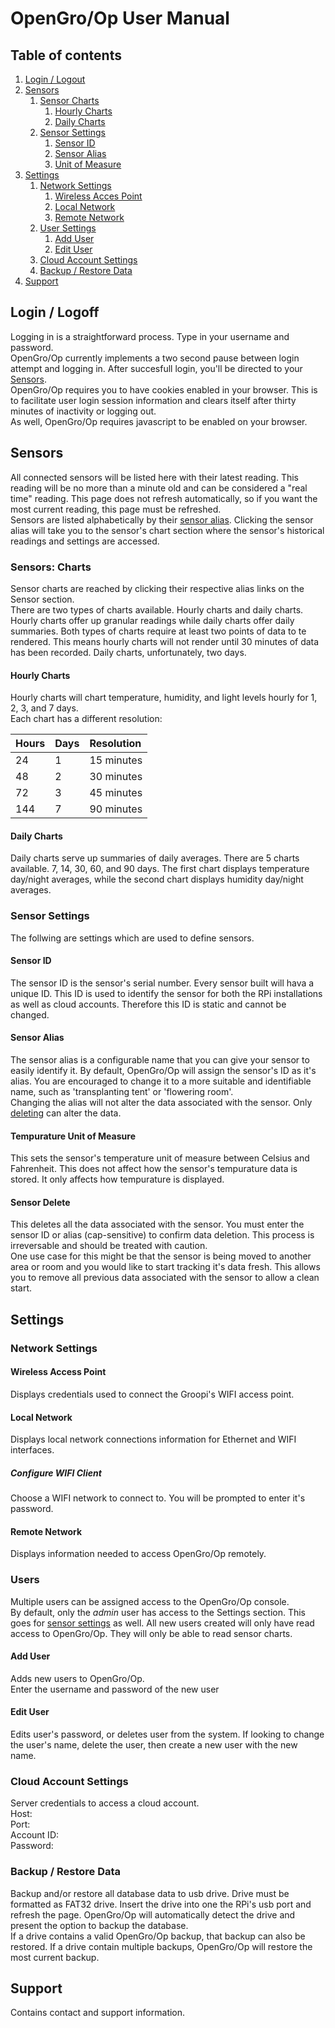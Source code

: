 OpenGro/Op User Manual
==================

## Table of contents

1. [Login / Logout](#login_off)
2. [Sensors](#sensors)
	1. [Sensor Charts](#sensor_charts)
		1. [Hourly Charts](#hourly_charts)
		2. [Daily Charts](#daily_charts)
	2. [Sensor Settings](#sensor_settings)
		1. [Sensor ID](#sensor_id)
		2. [Sensor Alias](#sensor_alias)
		2. [Unit of Measure](#uom)
3. [Settings](#settings)
	1. [Network Settings](#network_settings)
		1. [Wireless Acces Point](#network_ap)
		2. [Local Network](#network_local)
		3. [Remote Network](#network_remote)
	2. [User Settings](#user_settings)
		1. [Add User](#user_add)
		2. [Edit User](#user_edit)
	3. [Cloud Account Settings](#cloud_account_settings)
	4. [Backup / Restore Data](#backup_restore)
4. [Support](#support)

<a name="login_off"></a>
## Login / Logoff
Logging in is a straightforward process. Type in your username and password.  
OpenGro/Op currently implements a two second pause between login attempt and logging in. After succesfull login, you'll be directed to your [Sensors](#sensors).  
OpenGro/Op requires you to have cookies enabled in your browser. This is to facilitate user login session information and clears itself after thirty minutes of inactivity or logging out.  
As well, OpenGro/Op requires javascript to be enabled on your browser.
<a name="sensors"></a>
## Sensors
All connected sensors will be listed here with their latest reading. This reading will be no more than a minute old and can be considered a "real time" reading. This page does not refresh automatically, so if you want the most current reading, this page must be refreshed.  
Sensors are listed alphabetically by their [sensor alias](#sensor_alias). Clicking the sensor alias will take you to the sensor's chart section where the sensor's historical readings and settings are accessed.

<a name="sensor_charts"></a>
### Sensors: Charts
Sensor charts are reached by clicking their respective alias links on the Sensor section.  
There are two types of charts available. Hourly charts and daily charts. Hourly charts offer up granular readings while daily charts offer daily summaries.
Both types of charts require at least two points of data to te rendered. This means hourly charts will not render until 30 
minutes of data has been recorded. Daily charts, unfortunately, two days.
<a name="hourly_charts"></a>
#### Hourly Charts
Hourly charts will chart temperature, humidity, and light levels hourly for 1, 2, 3, and 7 days.  
Each chart has a different resolution:

| Hours | Days | Resolution |
|:------|:-----|:-----------|
| 24    | 1    | 15 minutes |
| 48    | 2    | 30 minutes |
| 72    | 3    | 45 minutes |
| 144   | 7    | 90 minutes |


<a name="daily_charts"></a>
#### Daily Charts
Daily charts serve up summaries of daily averages. There are 5 charts available. 7, 14, 30, 60, and 90 days. The first chart displays temperature day/night averages, while the second chart displays humidity day/night averages.

<a name="sensor_settings"></a>
### Sensor Settings
The follwing are settings which are used to define sensors.

<a name="sensor_id"></a>
#### Sensor ID
The sensor ID is the sensor's serial number. Every sensor built will hava a unique ID. This ID is used to identify the sensor for both the RPi installations as well as cloud accounts. Therefore this ID is static and cannot be changed. 

<a name="sensor_alias"></a>
#### Sensor Alias
The sensor alias is a configurable name that you can give your sensor to easily identify it. By default, OpenGro/Op will assign the sensor's ID as it's alias. You are encouraged to change it to a more suitable and identifiable name, such as 'transplanting tent' or 'flowering room'.  
Changing the alias will not alter the data associated with the sensor. Only [deleting](#sensor_delete) can alter the data.
<a name="uom"></a>
#### Tempurature Unit of Measure
This sets the sensor's temperature unit of measure between Celsius and Fahrenheit. This does not affect how the sensor's tempurature data is stored. It only affects how tempurature is displayed.

<a name="sensor_delete"></a>
#### Sensor Delete
This deletes all the data associated with the sensor. You must enter the sensor ID or alias (cap-sensitive) to confirm data deletion. This process is irreversable and should be treated with caution.  
One use case for this might be that the sensor is being moved to another area or room and you would like to start tracking it's data fresh. This allows you to remove all previous data associated with the sensor to allow a clean start.

<a name="settings"></a>
## Settings

<a name="network_settings"></a>
### Network Settings

<a name="network_ap"></a>
#### Wireless Access Point
Displays credentials used to connect the Groopi's WIFI access point.

<a name="network_local"></a>
#### Local Network
Displays local network connections information for Ethernet and WIFI interfaces.

<a name="wifi_config"></a>
##### Configure WIFI Client
Choose a WIFI network to connect to. You will be prompted to enter it's password.

<a name="network_remote"></a>
#### Remote Network
Displays information needed to access OpenGro/Op remotely. 

<a name="user_settings"></a>
### Users
Multiple users can be assigned access to the OpenGro/Op console.  
By default, only the _admin_ user has access to the Settings section. This goes for [sensor settings](#sensor_settings) as well.  All new users created will only have read access to OpenGro/Op. They will only be able to read sensor charts.

<a name="user_add"></a>
#### Add User
Adds new users to OpenGro/Op.  
Enter the username and password of the new user

<a name="Edit User"></a>
#### Edit User
Edits user's password, or deletes user from the system. If looking to change the user's name, delete the user, then create a new user with the new name.

<a name="cloud_account_settings"></a>
### Cloud Account Settings
Server credentials to access a cloud account.  
Host:  
Port:  
Account ID:  
Password:  


<a name="backup_restore"></a>
### Backup / Restore Data
Backup and/or restore all database data to usb drive. Drive must be formatted as FAT32 drive. Insert the drive into one the RPi's usb port and refresh the page. OpenGro/Op will automatically detect the drive and present the option to backup the database.  
If a drive contains a valid OpenGro/Op backup, that backup can also be restored. If a drive contain multiple backups, OpenGro/Op will restore the most current backup.

<a name="support"></a>
## Support
Contains contact and support information.

